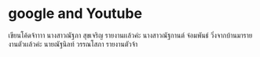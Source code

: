 # google and Youtube
เขียนโค้ดจ้าาาา
นางสาวณัฐภา สุขเจริญ รายงานเเล้วค่ะ
นางสาวณัฐกานต์ จ๋อมพันธ์ วิ่งจากบ้านมารายงานตัวเเล้วค่ะ
นายณัฐนิลท์ วรรณโสภา รายงานตัวจ้า
